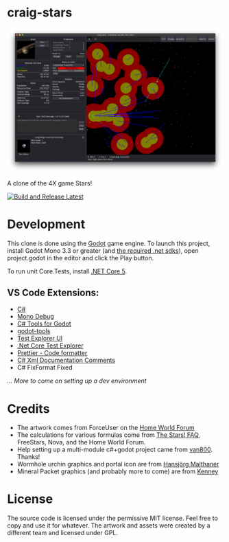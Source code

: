 # craig-stars

![screenshot](docs/screenshots/screenshot3.png)

A clone of the 4X game Stars!

[![Build and Release Latest](https://github.com/sirgwain/craig-stars/actions/workflows/build-and-release-latest.yaml/badge.svg)](https://github.com/sirgwain/craig-stars/actions/workflows/build-and-release-latest.yaml)

# Development

This clone is done using the [Godot](https://godotengine.org) game engine. To launch this project, install Godot Mono 3.3 or greater (and [the required .net sdks](https://docs.godotengine.org/en/latest/tutorials/scripting/c_sharp/c_sharp_basics.html#setting-up-c-for-godot)), open project.godot in the editor and click the Play button.

To run unit Core.Tests, install [.NET Core 5](https://dotnet.microsoft.com/download).

## VS Code Extensions:

-   [C#](https://marketplace.visualstudio.com/items?itemName=ms-dotnettools.csharp)
-   [Mono Debug](https://marketplace.visualstudio.com/items?itemName=ms-vscode.mono-debug)
-   [C# Tools for Godot](https://marketplace.visualstudio.com/items?itemName=neikeq.godot-csharp-vscode)
-   [godot-tools](https://marketplace.visualstudio.com/items?itemName=geequlim.godot-tools)
-   [Test Explorer UI](https://marketplace.visualstudio.com/items?itemName=hbenl.vscode-test-explorer)
-   [.Net Core Test Explorer](https://marketplace.visualstudio.com/items?itemName=derivitec-ltd.vscode-dotnet-adapter)
-   [Prettier - Code formatter](https://marketplace.visualstudio.com/items?itemName=esbenp.prettier-vscode)
-   [C# Xml Documentation Comments](https://marketplace.visualstudio.com/items?itemName=k--kato.docomment)
-   C# FixFormat Fixed

_... More to come on setting up a dev environment_

# Credits

-   The artwork comes from ForceUser on the [Home World Forum](https://starsautohost.org/sahforum2/index.php?t=index&rid=479)
-   The calculations for various formulas come from [The Stars! FAQ](http://starsfaq.com), FreeStars, Nova, and the Home World Forum.
-   Help setting up a multi-module c#+godot project came from [van800](https://github.com/van800/godot-demo-projects/tree/nunit/mono). Thanks!
-   Wormhole urchin graphics and portal icon are from [Hansjörg Malthaner](http://opengameart.org/users/varkalandar)
-   Mineral Packet graphics (and probably more to come) are from [Kenney](https://www.kenney.nl/)

# License

The source code is licensed under the permissive MIT license. Feel free to copy and use it for whatever. The artwork and assets were created by a different team and licensed under GPL.
